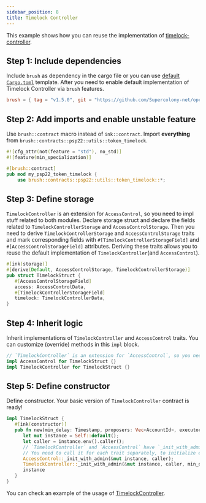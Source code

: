```yaml
---
sidebar_position: 8
title: Timelock Controller
---
```


This example shows how you can reuse the implementation of
[timelock-controller](https://github.com/Supercolony-net/openbrush-contracts/tree/main/contracts/governance/timelock_controller).

## Step 1: Include dependencies

Include `brush` as dependency in the cargo file or you can use [default `Cargo.toml`](/smart-contracts/overview#the-default-toml-of-your-project-with-openbrush) template.
After you need to enable default implementation of Timelock Controller via `brush` features.

```toml
brush = { tag = "v1.5.0", git = "https://github.com/Supercolony-net/openbrush-contracts", default-features = false, features = ["timelock_controller"] }
```

## Step 2: Add imports and enable unstable feature

Use `brush::contract` macro instead of `ink::contract`. Import **everything** from `brush::contracts::psp22::utils::token_timelock`.

```rust
#![cfg_attr(not(feature = "std"), no_std)]
#![feature(min_specialization)]

#[brush::contract]
pub mod my_psp22_token_timelock {
    use brush::contracts::psp22::utils::token_timelock::*;
```

## Step 3: Define storage

`TimelockController` is an extension for `AccessControl`, so you need to impl stuff related to both modules.
Declare storage struct and declare the fields related to `TimelockControllerStorage` and `AccessControlStorage`.
Then you need to derive `TimelockControllerStorage` and `AccessControlStorage` traits and mark corresponding fields
with `#[TimelockControllerStorageField]` and `#[AccessControlStorageField]` attributes. 
Deriving these traits allows you to reuse the default implementation of `TimelockController`(and `AccessControl`).

```rust
#[ink(storage)]
#[derive(Default, AccessControlStorage, TimelockControllerStorage)]
pub struct TimelockStruct {
   #[AccessControlStorageField]
   access: AccessControlData,
   #[TimelockControllerStorageField]
   timelock: TimelockControllerData,
}
```

## Step 4: Inherit logic

Inherit implementations of `TimelockController` and `AccessControl` traits. You can customize (override) methods in this `impl` block.

```rust
// `TimelockController` is an extension for `AccessControl`, so you need to impl stuff related to both modules.
impl AccessControl for TimelockStruct {}
impl TimelockController for TimelockStruct {}
```

## Step 5: Define constructor

Define constructor. Your basic version of `TimelockController` contract is ready!

```rust
impl TimelockStruct {
   #[ink(constructor)]
   pub fn new(min_delay: Timestamp, proposers: Vec<AccountId>, executors: Vec<AccountId>) -> Self {
      let mut instance = Self::default();
      let caller = instance.env().caller();
      // `TimelockController` and `AccessControl` have `_init_with_admin` methods.
      // You need to call it for each trait separately, to initialize everything for these traits.
      AccessControl::_init_with_admin(&mut instance, caller);
      TimelockController::_init_with_admin(&mut instance, caller, min_delay, proposers, executors);
      instance
   }
}
```

You can check an example of the usage of [TimelockController](https://github.com/Supercolony-net/openbrush-contracts/tree/main/examples/timelock_controller).